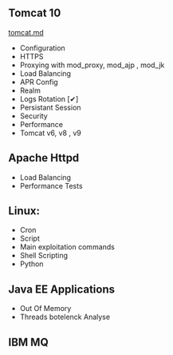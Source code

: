## Tomcat 10 
[tomcat.md](./tomcat.md)
  - Configuration
  - HTTPS
  - Proxying with mod_proxy, mod_ajp , mod_jk
  - Load Balancing 
  - APR Config
  - Realm
  - Logs Rotation [&#10004;]
  - Persistant Session
  - Security
  - Performance
  - Tomcat v6, v8 , v9 

## Apache Httpd
  - Load Balancing
  - Performance Tests

## Linux: 
  - Cron
  - Script
  - Main exploitation commands
  - Shell Scripting
  - Python

## Java EE Applications
  - Out Of Memory 
  - Threads botelenck Analyse

## IBM MQ
